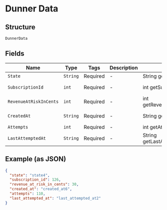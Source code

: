 
# Dunner Data

## Structure

`DunnerData`

## Fields

| Name | Type | Tags | Description | Getter | Setter |
|  --- | --- | --- | --- | --- | --- |
| `State` | `String` | Required | - | String getState() | setState(String state) |
| `SubscriptionId` | `int` | Required | - | int getSubscriptionId() | setSubscriptionId(int subscriptionId) |
| `RevenueAtRiskInCents` | `int` | Required | - | int getRevenueAtRiskInCents() | setRevenueAtRiskInCents(int revenueAtRiskInCents) |
| `CreatedAt` | `String` | Required | - | String getCreatedAt() | setCreatedAt(String createdAt) |
| `Attempts` | `int` | Required | - | int getAttempts() | setAttempts(int attempts) |
| `LastAttemptedAt` | `String` | Required | - | String getLastAttemptedAt() | setLastAttemptedAt(String lastAttemptedAt) |

## Example (as JSON)

```json
{
  "state": "state4",
  "subscription_id": 126,
  "revenue_at_risk_in_cents": 30,
  "created_at": "created_at6",
  "attempts": 110,
  "last_attempted_at": "last_attempted_at2"
}
```

